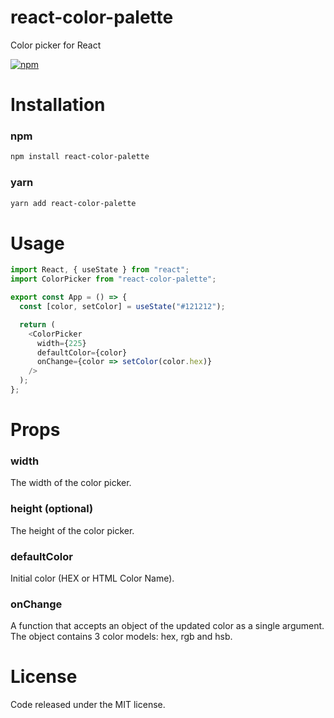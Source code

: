 # react-color-palette
Color picker for React

[![npm](https://img.shields.io/npm/v/react-color-palette)](https://www.npmjs.com/package/react-color-palette)

# Installation

### npm
```sh
npm install react-color-palette
```

### yarn
```sh
yarn add react-color-palette
```

# Usage

```js
import React, { useState } from "react";
import ColorPicker from "react-color-palette";

export const App = () => {
  const [color, setColor] = useState("#121212");

  return (
    <ColorPicker
      width={225}
      defaultColor={color}
      onChange={color => setColor(color.hex)}
    />
  );
};
```

# Props

### width
The width of the color picker.

### height (optional)
The height of the color picker.

### defaultColor
Initial color (HEX or HTML Color Name).

### onChange
A function that accepts an object of the updated color as a single argument. The object contains 3 color models: hex, rgb and hsb.

# License
Code released under the MIT license.